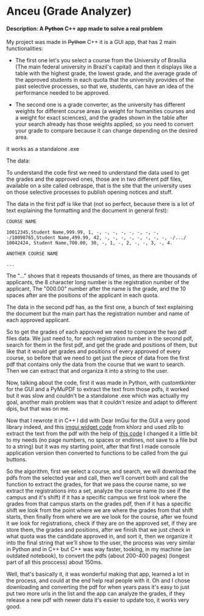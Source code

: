 # Anceu (Grade Analyzer)
#### Description: A <s>Python</s> C++ app made to solve a real problem

My project was made in <s>Python</s> C++ it is a GUI app, that has 2 main functionalities:

* The first one let's you select a course from the University of Brasília (The main federal university in Brazil's capital) and then it displays like a table with the highest grade, the lowest grade, and the average grade of the approved students in each quota that the university provides of the past selective processes, so that we, students, can have an idea of the performance needed to be approved.

* The second one is a grade converter, as the university has different weights for different course areas (a weight for humanities courses and a weight for exact sciences), and the grades shown in the table after your search already has those weights applied, so you need to convert your grade to compare because it can change depending on the desired area.

it works as a standalone .exe

The data:

To understand the code first we need to understand the data used to get the grades and the approved ones, those are in two different pdf files, available on a site called cebraspe, that is the site that the university uses on those selective processes to publish opening notices and stuff.

The data in the first pdf is like that (not so perfect, because there is a lot of text explaining the formatting and the document in general first):

```
COURSE NAME

10012345,Student Name,999.99, 1, -, -, -, -, -, -, -, -, -/10098765,Student Name,499.99, 42, -, -, -, -, -, -, -, -, -/.../
10042424, Student Name,700.00, 30, -, 1, -, 2, -, -, 3, -, 4.

ANOTHER COURSE NAME

...
```

The "..." shows that it repeats thousands of times, as there are thousands of applicants, the 8 character long number is the registration number of the applicant, The "000.00" number after the name is the grade, and the 10 spaces after are the positions of the applicant in each quota.

The data in the second pdf has, as the first one, a bunch of text explaining the document but the main part has the registration number and name of each approved applicant.

So to get the grades of each approved we need to compare the two pdf files data. We just need to, for each registration number in the second pdf, search for them in the first pdf, and get the grade and positions of them, but like that it would get grades and positions of every approved of every course, so before that we need to get just the piece of data from the first pdf that contains only the data from the course that we want to search. Then we can extract that and organiza it into a string to the user.

Now, talking about the code, first it was made in Python, with customtkinter for the GUI and a PyMuPDF to extract the text from those pdfs, it worked but it was slow and couldn't be a standalone .exe which was actually my goal, another main problem was that it couldn't resize and adapt to different dpis, but that was on me.

Now that I rewrote it in C++ I did with Dear ImGui for the GUI a very good library indeed, and this <a href="https://github.com/khlorz/imgui-combo-filter">imgui widget code</a> from khlorz and used zlib to extract the text from the pdf with the help of <a href="https://www.codeproject.com/articles/7056/code-to-extract-plain-text-from-a-pdf-file">this code</a> I changed it a little bit to my needs (no page numbers, no spaces or endlines, not save to a file but to a string) but it was my starting point, after that first I made console application version then converted to functions to be called from the gui buttons.

So the algorithm, first we select a course, and search, we will download the pdfs from the selected year and call, then we'll convert both and call the function to extract the grades, for that we pass the course name, so we extract the registrations into a set, analyze the course name (to see if the campus and it's shift) if it has a specific campus we first look where the grades from that campus starts on the grades pdf, then if it has a specific shift we look from the point where we are where the grades from that shift starts, then finally from where we are we look for the course, after we found it we look for registrations, check if they are on the approved set, if they are store them, the grades and positions, after we finish that we just check in what quota was the candidate approved in, and sort it, then we organize it into the final string that we'll show to the user, the process was very similar in Python and in C++ but C++ was way faster, tooking, in my machine (an outdated notebook), to convert the pdfs (about 200-400 pages) (longest part of all this proccess) about 150ms.

Well, that's basically it, it was wonderful making that app, learned a lot in the process, and could at the end help real people with it. Oh and I chose downloading and converting the pdf for when years pass it's easy to just put two more urls in the list and the app can analyze the grades, if they release a new pdf with newer data it's easier to update too, it works very good. 

